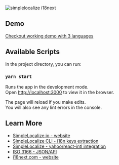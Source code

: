 ![simplelocalize i18next](https://i.imgur.com/GArmdQL.png)

## Demo
[Checkout working demo with 3 languages](https://i18next.simplelocalize.io)

## Available Scripts

In the project directory, you can run:

### `yarn start`

Runs the app in the development mode.<br />
Open [http://localhost:3000](http://localhost:3000) to view it in the browser.

The page will reload if you make edits.<br />
You will also see any lint errors in the console.

## Learn More

- [SimpleLocalize.io - website](https://simplelocalize.io)
- [SimpleLocalize CLI - i18n keys extraction](https://github.com/simplelocalize/simplelocalize-cli)
- [SimpleLocalize - yahoo/react-intl integration](https://github.com/simplelocalize/react-intl-simplelocalize)
- [ISO 3166 - JSON/API](https://github.com/simplelocalize/iso-3166)
- [i18next.com - website](https://www.i18next.com)
